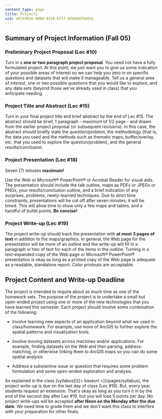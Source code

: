 ```yaml
---
content_type: page
title: Projects
uid: e87d3816-900d-0210-bf1f-0f028dfb6031
---
```


Summary of Project Information (Fall 05)
----------------------------------------

### Preliminary Project Proposal (Lec #10)

Turn in a **one or two paragraph project proposal**. You need not have a fully formulated project. At this point, we just want you to give us some indication of your possible areas of interest so we can help you zero in on specific questions and datasets that will make it manageable. Tell us a general area of interest, one or two possible questions that you would like to explore, and any data sets (beyond those we've already used in class) that you anticipate needing.

### Project Title and Abstract (Lec #15)

Turn in your final project title and brief abstract by the end of Lec #15. The abstract should be brief, 1 paragraph - maximum of 1/2 page - and drawn from the earlier project proposal (or subsequent revisions). In this case, the abstract should briefly state the question/problem, the methodology (that is, the data you used and the methods such as thematic maps, buffer/overlay, etc. that you used to explore the question/problem), and the general results/conclusion.

### Project Presentation (Lec #18)

Seven (7) minutes **maximum!**

Use the Web or Microsoft® PowerPoint® or Acrobat Reader for visual aids. The presentation should include the talk outline, maps as PDFs or JPEGs or PNGs, your results/conclusion outline, and a brief indication of any surprises, problems, newly-learned techniques. Due to strict time constraints, presentations will be cut off after seven minutes; it will be timed. This will allow time to show only a few maps and tables, and a handful of bullet points. **Be concise!**

### Project Write-up (Lec #19)

The project write-up should track the presentation with **at most 3 pages of text** in addition to the maps/graphics. In general, the Web page for the presentation will be more of an outline and the write-up will fill in a paragraph or two of text for each of the items in the outline. Turning in a text-expanded copy of the Web page or Microsoft® PowerPoint® presentation is okay as long as a printed copy of the Web page is adequate as a readable, standalone report. Color printouts are acceptable.

Project Content and Write-up Deadline
-------------------------------------

The project is intended to require about as much time as one of the homework sets. The purpose of the project is to undertake a small but open-ended project using one or more of the new technologies that you have learned this semester. Each project should involve some combination of the following:

*   Involve learning new aspects of an application beyond what we used in class/homework. For example, use more of ArcGIS to further explore the spatial patterns and visualization tools.
    
*   Involve moving datasets across machines and/or applications. For example, finding datasets on the Web and then parsing, address-matching, or otherwise linking them to ArcGIS maps so you can do some spatial analysis.
    
*   Address a substantive issue or question that requires some problem formulation and some open-ended exploration and analysis.
    

As explained in the class [syllabus]({{< baseurl >}}/pages/syllabus), the project write-up is due on the last day of class (Lec #19). But, every year, students request an extension. That's okay as long as you turn it in by the end of the second day after Lec #19, but you will lose 5 points per day. No project write-ups will be accepted **after Noon on the Monday after the due date**. We need time to grade them and we don't want this class to interfere with your preparation for other finals.
